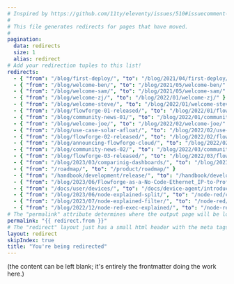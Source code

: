 ```yaml
---
# Inspired by https://github.com/11ty/eleventy/issues/510#issuecomment-824104799
#
# This file generates redirects for pages that have moved.
#
pagination:
  data: redirects
  size: 1
  alias: redirect
# Add your redirection tuples to this list!
redirects:
  - { "from": "/blog/first-deploy/", "to": "/blog/2021/04/first-deploy/"}
  - { "from": "/blog/welcome-ben/", "to": "/blog/2021/05/welcome-ben/" }
  - { "from": "/blog/welcome-sam/", "to": "/blog/2021/05/welcome-sam/" }
  - { "from": "/blog/welcome-zj/", "to": "/blog/2022/01/welcome-zj/" }
  - { "from": "/blog/welcome-steve/", "to": "/blog/2022/01/welcome-steve/" }
  - { "from": "/blog/flowforge-01-released/", "to": "/blog/2022/01/flowforge-01-released/" }
  - { "from": "/blog/community-news-01/", "to": "/blog/2022/01/community-news-01/" }
  - { "from": "/blog/welcome-joe/", "to": "/blog/2022/02/welcome-joe/" }
  - { "from": "/blog/use-case-solar-afloat/", "to": "/blog/2022/02/use-case-solar-afloat/" }
  - { "from": "/blog/flowforge-02-released/", "to": "/blog/2022/02/flowforge-02-released/" }
  - { "from": "/blog/announcing-flowforge-cloud/", "to": "/blog/2022/02/announcing-flowforge-cloud/" }
  - { "from": "/blog/community-news-02/", "to": "/blog/2022/03/community-news-02/" }
  - { "from": "/blog/flowforge-03-released/", "to": "/blog/2022/03/flowforge-03-released/" }
  - { "from": "/blog/2023/03/comparinig-dashboards/", "to": "/blog/2023/03/comparing-node-red-dashboards" }
  - { "from": "/roadmap/", "to": "/product/roadmap/" }
  - { "from": "/handbook/development/release/", "to": "/handbook/development/releases/" }
  - { "from": "/blog/2023/06/Flowforge-as-a-No-Code-Ethernet_IP-to-Profinet-Protocol-Converter/", "to": "/blog/2023/06/Node-RED-as-a-No-Code-Ethernet_IP-to-S7-Protocol-Converter/" }
  - { "from": "/docs/user/devices/", "to": "/docs/device-agent/introduction" }
  - { "from": "/blog/2023/06/node-explained-split/", "to": "/node-red/core-nodes/split/"}
  - { "from": "/blog/2023/07/node-explained-filter/", "to": "/node-red/core-nodes/rbe/"}
  - { "from": "/blog/2022/12/node-red-exec-explained/", "to": "/node-red/core-nodes/exec/"}
# The "permalink" attribute determines where the output page will be located.
permalink: "{{ redirect.from }}"
# The "redirect" layout just has a small html header with the meta tags that do redirection.
layout: redirect
skipIndex: true
title: "You're being redirected"
---
```

(the content can be left blank; it's entirely the frontmatter doing the work here.)
